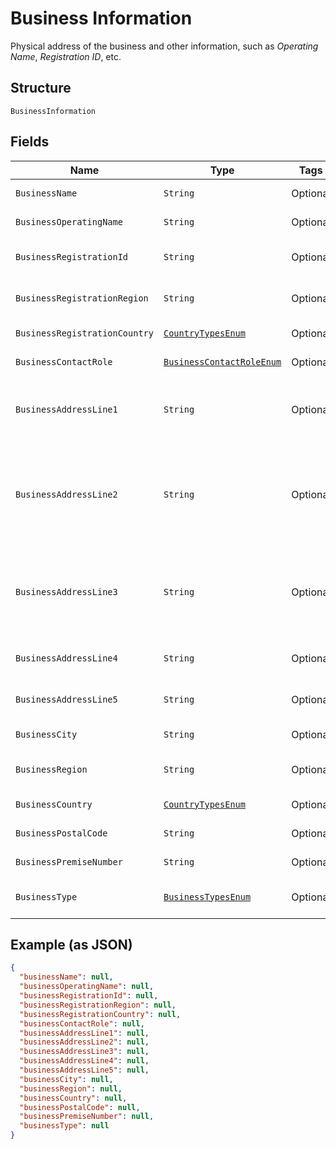 
# Business Information

Physical address of the business and other information, such as <i>Operating Name</i>, <i>Registration ID</i>, etc.

## Structure

`BusinessInformation`

## Fields

| Name | Type | Tags | Description | Getter | Setter |
|  --- | --- | --- | --- | --- | --- |
| `BusinessName` | `String` | Optional | Legal name for the business | String getBusinessName() | setBusinessName(String businessName) |
| `BusinessOperatingName` | `String` | Optional | Name under which the business operates | String getBusinessOperatingName() | setBusinessOperatingName(String businessOperatingName) |
| `BusinessRegistrationId` | `String` | Optional | Registration number or ID assigned by a government body | String getBusinessRegistrationId() | setBusinessRegistrationId(String businessRegistrationId) |
| `BusinessRegistrationRegion` | `String` | Optional | State, province, or territory where the business is registered | String getBusinessRegistrationRegion() | setBusinessRegistrationRegion(String businessRegistrationRegion) |
| `BusinessRegistrationCountry` | [`CountryTypesEnum`](../../doc/models/country-types-enum.md) | Optional | Two-digit country code types | CountryTypesEnum getBusinessRegistrationCountry() | setBusinessRegistrationCountry(CountryTypesEnum businessRegistrationCountry) |
| `BusinessContactRole` | [`BusinessContactRoleEnum`](../../doc/models/business-contact-role-enum.md) | Optional | Role of the user within the business | BusinessContactRoleEnum getBusinessContactRole() | setBusinessContactRole(BusinessContactRoleEnum businessContactRole) |
| `BusinessAddressLine1` | `String` | Optional | First line of the business address that specifies street number, street name, and building name | String getBusinessAddressLine1() | setBusinessAddressLine1(String businessAddressLine1) |
| `BusinessAddressLine2` | `String` | Optional | Second line of the business address that specifies the apartment, suite, or space number (or any other designation not literally part of the physical address) | String getBusinessAddressLine2() | setBusinessAddressLine2(String businessAddressLine2) |
| `BusinessAddressLine3` | `String` | Optional | Third line of the business address that specifies the international or business addresses that do not fit on businessAddressLine3 | String getBusinessAddressLine3() | setBusinessAddressLine3(String businessAddressLine3) |
| `BusinessAddressLine4` | `String` | Optional | fourth line of the business address street address | String getBusinessAddressLine4() | setBusinessAddressLine4(String businessAddressLine4) |
| `BusinessAddressLine5` | `String` | Optional | Fifth line of the business address street address | String getBusinessAddressLine5() | setBusinessAddressLine5(String businessAddressLine5) |
| `BusinessCity` | `String` | Optional | City the business is registered | String getBusinessCity() | setBusinessCity(String businessCity) |
| `BusinessRegion` | `String` | Optional | State, province, or region the business is registered | String getBusinessRegion() | setBusinessRegion(String businessRegion) |
| `BusinessCountry` | [`CountryTypesEnum`](../../doc/models/country-types-enum.md) | Optional | Two-digit country code types | CountryTypesEnum getBusinessCountry() | setBusinessCountry(CountryTypesEnum businessCountry) |
| `BusinessPostalCode` | `String` | Optional | Postal code for the business address | String getBusinessPostalCode() | setBusinessPostalCode(String businessPostalCode) |
| `BusinessPremiseNumber` | `String` | Optional | House number for the business address | String getBusinessPremiseNumber() | setBusinessPremiseNumber(String businessPremiseNumber) |
| `BusinessType` | [`BusinessTypesEnum`](../../doc/models/business-types-enum.md) | Optional | Type of business (<i>Corporation</i> or <i>Partnership</i>) | BusinessTypesEnum getBusinessType() | setBusinessType(BusinessTypesEnum businessType) |

## Example (as JSON)

```json
{
  "businessName": null,
  "businessOperatingName": null,
  "businessRegistrationId": null,
  "businessRegistrationRegion": null,
  "businessRegistrationCountry": null,
  "businessContactRole": null,
  "businessAddressLine1": null,
  "businessAddressLine2": null,
  "businessAddressLine3": null,
  "businessAddressLine4": null,
  "businessAddressLine5": null,
  "businessCity": null,
  "businessRegion": null,
  "businessCountry": null,
  "businessPostalCode": null,
  "businessPremiseNumber": null,
  "businessType": null
}
```


